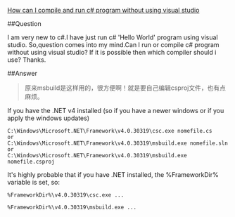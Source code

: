 ﻿[How can I compile and run c# program without using visual studio](http://stackoverflow.com/questions/18286855/how-can-i-compile-and-run-c-sharp-program-without-using-visual-studio)

##Question

I am very new to c#.I have just run c# 'Hello World' program using visual studio.
So,question comes into my mind.Can I run or compile c# program without using visual studio?
If it is possible then which compiler should i use?
Thanks.

##Answer

>原来msbuild是这样用的，很方便啊！就是要自己编辑csproj文件，也有点麻烦。

If you have the .NET v4 installed (so if you have a newer windows or if you apply the windows updates)
```
C:\Windows\Microsoft.NET\Framework\v4.0.30319\csc.exe nomefile.cs
or
C:\Windows\Microsoft.NET\Framework\v4.0.30319\msbuild.exe nomefile.sln
or
C:\Windows\Microsoft.NET\Framework\v4.0.30319\msbuild.exe nomefile.csproj
```
It's highly probable that if you have .NET installed, the %FrameworkDir% variable is set, so:

```
%FrameworkDir%\v4.0.30319\csc.exe ...

%FrameworkDir%\v4.0.30319\msbuild.exe ...
```

